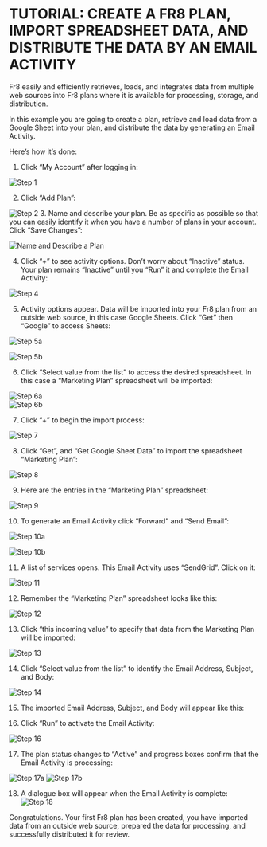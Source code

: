 # TUTORIAL: CREATE A FR8 PLAN, IMPORT SPREADSHEET DATA, AND DISTRIBUTE THE DATA BY AN EMAIL ACTIVITY

Fr8 easily and efficiently retrieves, loads, and integrates data from multiple web sources into Fr8 plans where it is available for processing, storage, and distribution.

In this example you are going to create a plan, retrieve and load data from a Google Sheet into your plan, and distribute the data by generating an Email Activity.

Here’s how it’s done:

1. Click “My Account” after logging in:

![Step 1](https://github.com/Fr8org/Fr8Core/blob/master/Docs/img/ImportTutorial_Step1.png)

2. Click “Add Plan”:

 ![Step 2](https://github.com/Fr8org/Fr8Core/blob/master/Docs/img/ImportTutorial_Step2.png)
3. Name and describe your plan. Be as specific as possible so that you can easily identify it when you have a number of plans in your account. Click “Save Changes”:   

 ![Name and Describe a Plan](https://github.com/Fr8org/Fr8Core/blob/master/Docs/img/ImportTutorial_Step3.png)

4. Click  “+” to see activity options. Don’t worry about “Inactive” status. Your plan remains “Inactive” until you “Run” it and complete the Email Activity:

 ![Step 4](https://github.com/Fr8org/Fr8Core/blob/master/Docs/img/ImportTutorial_Step4.png)

5. Activity options appear. Data will be imported into your Fr8 plan from an outside web source, in this case Google Sheets. Click “Get” then “Google” to access Sheets:

 ![Step 5a](https://github.com/Fr8org/Fr8Core/blob/master/Docs/img/ImportTutorial_Step5a.png)   

 ![Step 5b](https://github.com/Fr8org/Fr8Core/blob/master/Docs/img/ImportTutorial_Step5b.png)
 
6. Click “Select value from the list” to access the desired spreadsheet. In this case a “Marketing Plan” spreadsheet will be imported:

  ![Step 6a](https://github.com/Fr8org/Fr8Core/blob/master/Docs/img/ImportTutorial_Step6a.png)    
 ![Step 6b](https://github.com/Fr8org/Fr8Core/blob/master/Docs/img/ImportTutorial_Step6b.png)

7. Click “+” to begin the import process:

  ![Step 7](https://github.com/Fr8org/Fr8Core/blob/master/Docs/img/ImportTutorial_Step7.png)

8. Click “Get”, and “Get Google Sheet Data” to import the spreadsheet “Marketing Plan”:

 ![Step 8](https://github.com/Fr8org/Fr8Core/blob/master/Docs/img/ImportTutorial_Step8.png)

9. Here are the entries in the “Marketing Plan” spreadsheet:

  ![Step 9](https://github.com/Fr8org/Fr8Core/blob/master/Docs/img/ImportTutorial_Step9.png)

10. To generate an Email Activity click “Forward” and “Send Email”:

  ![Step 10a](https://github.com/Fr8org/Fr8Core/blob/master/Docs/img/ImportTutorial_Step10a.png)

  ![Step 10b](https://github.com/Fr8org/Fr8Core/blob/master/Docs/img/ImportTutorial_Step10b.png)

11. A list of services opens. This Email Activity uses “SendGrid”. Click on it:

 ![Step 11](https://github.com/Fr8org/Fr8Core/blob/master/Docs/img/ImportTutorial_Step11.png)

12. Remember the “Marketing Plan” spreadsheet looks like this:

  ![Step 12](https://github.com/Fr8org/Fr8Core/blob/master/Docs/img/ImportTutorial_Step12.png)

13. Click “this incoming value” to specify that data from the Marketing Plan will be imported:

 ![Step 13](https://github.com/Fr8org/Fr8Core/blob/master/Docs/img/ImportTutorial_Step13.png)

14. Click “Select value from the list” to identify the Email Address, Subject, and Body:

  ![Step 14](https://github.com/Fr8org/Fr8Core/blob/master/Docs/img/ImportTutorial_Step14.png)

15. The imported Email Address, Subject, and Body will appear like this:


16. Click “Run” to activate the Email Activity:

 ![Step 16](https://github.com/Fr8org/Fr8Core/blob/master/Docs/img/ImportTutorial_Step16.png)

17. The plan status changes to “Active” and progress boxes confirm that the Email Activity is processing:

 ![Step 17a](https://github.com/Fr8org/Fr8Core/blob/master/Docs/img/ImportTutorial_Step17a.png)
 ![Step 17b](https://github.com/Fr8org/Fr8Core/blob/master/Docs/img/ImportTutorial_Step17b.png)

18. A dialogue box will appear when the Email Activity is complete:
 ![Step 18](https://github.com/Fr8org/Fr8Core/blob/master/Docs/img/ImportTutorial_Step18.png)


Congratulations. Your first Fr8 plan has been created, you have imported data from an outside web source, prepared the data for processing, and successfully distributed it for review.
